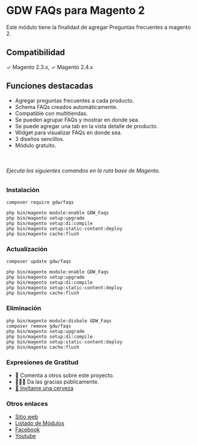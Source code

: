 # GDW FAQs para Magento 2
Este módulo tiene la finalidad de agregar Preguntas frecuentes a magento 2.
## Compatibilidad
✓ Magento 2.3.x, ✓ Magento 2.4.x


## Funciones destacadas
* Agregar preguntas frecuentes a cada producto.
* Schema FAQs creados automáticamente.
* Compatible con multitiendas.
* Se pueden agrupar FAQs y mostrar en donde sea.
* Se puede agregar una tab en la vista detalle de producto.
* Widget para visualizar FAQs en donde sea.
* 3 diseños sencillos.
* Módulo gratuito.
<br/>

###### Ejecuta los siguientes comandos en la ruta base de Magento.

### Instalación

```
composer require gdw/faqs

php bin/magento module:enable GDW_Faqs
php bin/magento setup:upgrade
php bin/magento setup:di:compile
php bin/magento setup:static-content:deploy
php bin/magento cache:flush
```

### Actualización

```
composer update gdw/faqs

php bin/magento module:enable GDW_Faqs
php bin/magento setup:upgrade
php bin/magento setup:di:compile
php bin/magento setup:static-content:deploy
php bin/magento cache:flush
```

### Eliminación

```
php bin/magento module:disbale GDW_Faqs
composer remove gdw/faqs
php bin/magento setup:upgrade
php bin/magento setup:di:compile
php bin/magento setup:static-content:deploy
php bin/magento cache:flush
```

### Expresiones de Gratitud

* 📢 Comenta a otros sobre este proyecto.
* 👨🏽‍💻 Da las gracias públicamente.
* [🍺 Invítame una cerveza](https://www.paypal.me/gestiondigitalweb)


### Otros enlaces

* [ Sitio web](https://gdw.mx/?utm_source=github&utm_medium=gdw&utm_campaign=faqs&utm_id=link)
* [Listado de Módulos](https://gdw.mx/modulos/)
* [Facebook](https://www.facebook.com/GestionDigitalWeb)
* [Youtube](https://www.youtube.com/c/Gestiondigitalweb)